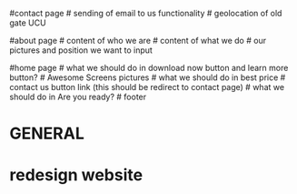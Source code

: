 #contact page
    # sending of email to us functionality
    # geolocation of old gate UCU

#about page
    # content of who we are
    # content of what we do
    # our pictures and position we want to input

#home page
    # what we should do in download now button and learn more button?
    # Awesome Screens pictures
    # what we should do in best price
    # contact us button link (this should be redirect to contact page)
    # what we should do in Are you ready?
    # footer
    
# GENERAL
  # redesign website
